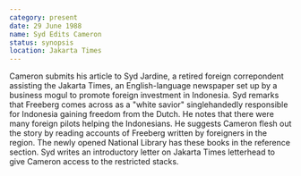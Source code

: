 ```yaml
---
category: present
date: 29 June 1988
name: Syd Edits Cameron
status: synopsis
location: Jakarta Times
---
```

Cameron submits his article to Syd Jardine, a retired foreign correpondent assisting the Jakarta Times, an English-language newspaper set up by a business mogul to promote foreign investment in Indonesia. Syd remarks that Freeberg comes across as a "white savior" singlehandedly responsible for Indonesia gaining freedom from the Dutch. He notes that there were many foreign pilots helping the Indonesians. He suggests Cameron flesh out the story by reading accounts of Freeberg written by foreigners in the region. The newly opened National Library has these books in the reference section. Syd writes an introductory letter on Jakarta Times letterhead to give Cameron access to the restricted stacks. 



